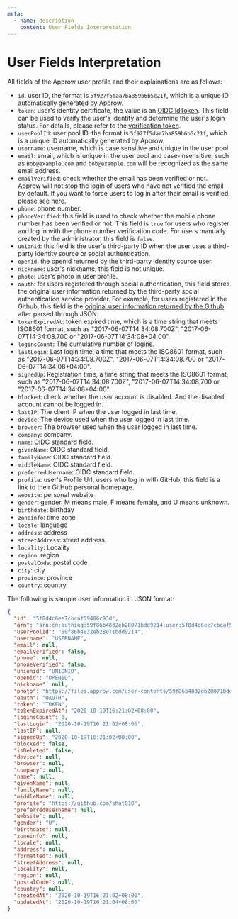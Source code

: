 ```yaml
---
meta:
  - name: description
    content: User Fields Interpretation
---
```


# User Fields Interpretation

<LastUpdated/>

All fields of the Approw user profile and their explainations are as follows:

- `id`: user ID, the format is `5f927f5daa7ba859b6b5c21f`, which is a unique ID automatically generated by Approw.
- `token`: user's identity certificate, the value is an [OIDC IdToken](/en/concepts/id-token.md). This field can be used to verify the user's identity and determine the user's login status. For details, please refer to the [verification token](../faqs/how-to-validate-user-token.md).
- `userPoolId`: user pool ID, the format is `5f927f5daa7ba859b6b5c21f`, which is a unique ID automatically generated by Approw.
- `username`: username, which is case sensitive and unique in the user pool.
- `email`: email, which is unique in the user pool and case-insensitive, such as `Bob@example.com` and `bob@example.com` will be recognized as the same email address.
- `emailVerified`: check whether the email has been verified or not. Approw will not stop the login of users who have not verified the email by default. If you want to force users to log in after their email is verified, please see here.
- `phone`: phone number.
- `phoneVerified`: this field is used to check whether the mobile phone number has been verified or not. This field is `true` for users who register and log in with the phone number verification code. For users manually created by the administrator, this field is `false`.
- `unionid`: this field is the user's third-party ID when the user uses a third-party identity source or social authentication.
- `openid`: the openid returned by the third-party identity source user.
- `nickname`: user's nickname, this field is not unique.
- `photo`: user's photo in user profile.
- `oauth`: for users registered through social authentication, this field stores the original user information returned by the third-party social authentication service provider. For example, for users registered in the Github, this field is the [original user information returned by the Github](https://developers.weixin.qq.com/miniprogram/dev/api/open-api/user-info/wx.getUserInfo.html) after parsed through JSON.
- `tokenExpiredAt`: token expired time, which is a time string that meets ISO8601 format, such as "2017-06-07T14:34:08.700Z", "2017-06-07T14:34:08.700 or "2017-06-07T14:34:08+04:00".
- `loginsCount`: The cumulative number of logins.
- `lastLogin`: Last login time, a time that meets the ISO8601 format, such as "2017-06-07T14:34:08.700Z", "2017-06-07T14:34:08.700 or "2017-06-07T14:34:08+04:00".
- `signedUp`: Registration time, a time string that meets the ISO8601 format, such as "2017-06-07T14:34:08.700Z", "2017-06-07T14:34:08.700 or "2017-06-07T14:34:08+04:00".
- `blocked`: check whether the user account is disabled. And the disabled account cannot be logged in.
- `lastIP`: The client IP when the user logged in last time.
- `device`: The device used when the user logged in last time.
- `browser`: The browser used when the user logged in last time.
- `company`: company.
- `name`: OIDC standard field.
- `givenName`: OIDC standard field.
- `familyName`: OIDC standard field.
- `middleName`: OIDC standard field.
- `preferredUsername`: OIDC standard field.
- `profile`: user's Profile Url, users who log in with GitHub, this field is a link to their GitHub personal homepage.
- `website`: personal website
- `gender`: gender. M means male, F means female, and U means unknown.
- `birthdate`: birthday
- `zoneinfo`: time zone
- `locale`: language
- `address`: address
- `streetAddress`: street address
- `locality`: Locality
- `region`: region
- `postalCode`: postal code
- `city`: city
- `province`: province
- `country`: country

The following is sample user information in JSON format:

```json
{
  "id": "5f8d4c6ee7cbcaf59486c93d",
  "arn": "arn:cn:authing:59f86b4832eb28071bdd9214:user:5f8d4c6ee7cbcaf59486c93d",
  "userPoolId": "59f86b4832eb28071bdd9214",
  "username": "USERNAME",
  "email": null,
  "emailVerified": false,
  "phone": null,
  "phoneVerified": false,
  "unionid": "UNIONID",
  "openid": "OPENID",
  "nickname": null,
  "photo": "https://files.approw.com/user-contents/59f86b4832eb28071bdd9214/avatar/5c7cd4a4-4ea4-443c-9656-705f0b247a29.jpg",
  "oauth": "OAUTH",
  "token": "TOKEN",
  "tokenExpiredAt": "2020-10-19T16:21:02+08:00",
  "loginsCount": 1,
  "lastLogin": "2020-10-19T16:21:02+08:00",
  "lastIP": null,
  "signedUp": "2020-10-19T16:21:02+08:00",
  "blocked": false,
  "isDeleted": false,
  "device": null,
  "browser": null,
  "company": null,
  "name": null,
  "givenName": null,
  "familyName": null,
  "middleName": null,
  "profile": "https://github.com/shat810",
  "preferredUsername": null,
  "website": null,
  "gender": "U",
  "birthdate": null,
  "zoneinfo": null,
  "locale": null,
  "address": null,
  "formatted": null,
  "streetAddress": null,
  "locality": null,
  "region": null,
  "postalCode": null,
  "country": null,
  "createdAt": "2020-10-19T16:21:02+08:00",
  "updatedAt": "2020-10-19T16:21:04+08:00"
}
```

